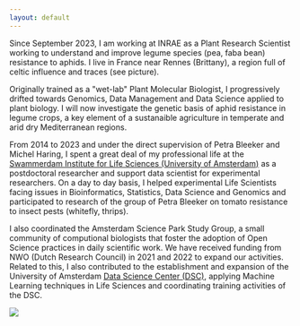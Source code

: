 ```yaml
---
layout: default
---
```


Since September 2023, I am working at INRAE as a Plant Research Scientist working to understand and improve legume species (pea, faba bean) resistance to aphids. I live in France near Rennes (Brittany), a region full of celtic influence and traces (see picture).

Originally trained as a "wet-lab" Plant Molecular Biologist, I progressively drifted towards Genomics, Data Management and Data Science applied to plant biology. I will now investigate the genetic basis of aphid resistance in legume crops, a key element of a sustanaible agriculture in temperate and arid dry Mediterranean regions.   

From 2014 to 2023 and under the direct supervision of Petra Bleeker and Michel Haring, I spent a great deal of my professional life at the [Swammerdam Institute for Life Sciences (University of Amsterdam)](http://sils.uva.nl/) as a postdoctoral researcher and support data scientist for experimental researchers. On a day to day basis, I helped experimental Life Scientists facing issues in Bioinformatics, Statistics, Data Science and Genomics and participated to research of the group of Petra Bleeker on tomato resistance to insect pests (whitefly, thrips).

I also coordinated the Amsterdam Science Park Study Group, a small community of computional biologists that foster the adoption of Open Science practices in daily scientific work. We have received funding from NWO (Dutch Research Council) in 2021 and 2022 to expand our activities. Related to this, I also contributed to the establishment and expansion of the University of Amsterdam [Data Science Center (DSC)](https://dsc.uva.nl/), applying Machine Learning techniques in Life Sciences and coordinating training activities of the DSC. 

![](../images/IMG_143.jpg)
